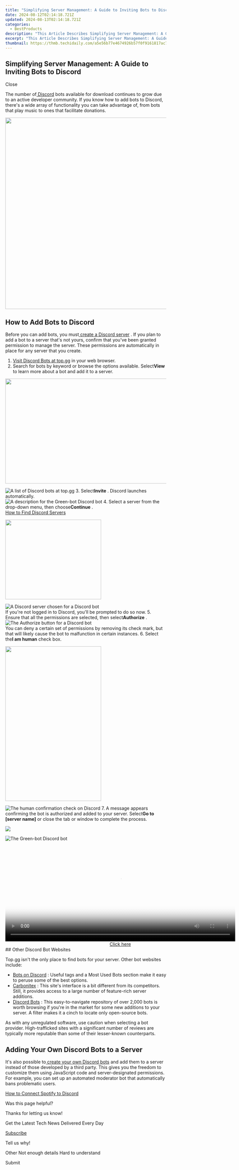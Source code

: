 ```yaml
---
title: "Simplifying Server Management: A Guide to Inviting Bots to Discord"
date: 2024-08-12T02:14:18.721Z
updated: 2024-08-13T02:14:18.721Z
categories:
  - BestProducts
description: "This Article Describes Simplifying Server Management: A Guide to Inviting Bots to Discord"
excerpt: "This Article Describes Simplifying Server Management: A Guide to Inviting Bots to Discord"
thumbnail: https://thmb.techidaily.com/a5e56b77e4674926b57f0f9161817ac7d31c24b7d1008a2fd7cf38de6f5c41cb.jpg
---
```


## Simplifying Server Management: A Guide to Inviting Bots to Discord

Close 

 The number of[ Discord](https://www.lifewire.com/discord-4174046) bots available for download continues to grow due to an active developer community. If you know how to add bots to Discord, there's a wide array of functionality you can take advantage of, from bots that play music to ones that facilitate donations.

<!-- affiliate ads begin -->
<a href="https://appsumo.8odi.net/c/5597632/2075482/7443" target="_top" id="2075482"><img src="//a.impactradius-go.com/display-ad/7443-2075482" border="0" alt="" width="1200" height="600"/></a><img height="0" width="0" src="https://appsumo.8odi.net/i/5597632/2075482/7443" style="position:absolute;visibility:hidden;" border="0" />
<!-- affiliate ads end -->
##  How to Add Bots to Discord 

 Before you can add bots, you must[ create a Discord server](https://www.lifewire.com/make-a-discord-server-5074624) . If you plan to add a bot to a server that's not yours, confirm that you've been granted permission to manage the server. These permissions are automatically in place for any server that you create.

1. [ Visit Discord Bots at top.gg](https://top.gg/) in your web browser.
2. Search for bots by keyword or browse the options available. Select**View** to learn more about a bot and add it to a server.  
<!-- affiliate ads begin -->
<a href="https://ursime.pxf.io/c/5597632/2092236/16384" target="_top" id="2092236"><img src="//a.impactradius-go.com/display-ad/16384-2092236" border="0" alt="" width="1920" height="329"/></a><img height="0" width="0" src="https://imp.pxf.io/i/5597632/2092236/16384" style="position:absolute;visibility:hidden;" border="0" />
<!-- affiliate ads end -->
![A list of Discord bots at top.gg](https://www.lifewire.com/thmb/03We2UoLRgRpj6FzKVziCOMvAvs=/1500x0/filters:no_upscale():max_bytes(150000):strip_icc():format(webp)/discord-bots-list-ea4e75a4c75b4a2ba8025134a5234b39.png)
3. Select**Invite** . Discord launches automatically.  
![A description for the Green-bot Discord bot](https://www.lifewire.com/thmb/V9r87j8WHIz9WCZdYZPmJFNumNU=/1500x0/filters:no_upscale():max_bytes(150000):strip_icc():format(webp)/green-bot-discord-20c5e5c497f441a3a44fccd532a880ca.png)
4. Select a server from the drop-down menu, then choose**Continue** .  
[ How to Find Discord Servers ](https://www.lifewire.com/how-to-find-discord-servers-5092039)  
<!-- affiliate ads begin -->
<a href="https://imp.i357552.net/c/5597632/863039/11832" target="_top" id="863039"><img src="//a.impactradius-go.com/display-ad/11832-863039" border="0" alt="" width="300" height="250"/></a>
<!-- affiliate ads end -->
![A Discord server chosen for a Discord bot](https://www.lifewire.com/thmb/3u7qRVUiYYFSMOFCznp2fV_Jw_w=/1500x0/filters:no_upscale():max_bytes(150000):strip_icc():format(webp)/discord-bot-choose-server-5bd1c64640084f969e3944eba2a12ac8.png)  
 If you're not logged in to Discord, you'll be prompted to do so now.
5. Ensure that all the permissions are selected, then select**Authorize** .  
![The Authorize button for a Discord bot](https://www.lifewire.com/thmb/7rycQakx-qIQHL_CKQTCfIzKsRc=/1500x0/filters:no_upscale():max_bytes(150000):strip_icc():format(webp)/authorize-discord-bot-5348d152d14c446e9db299f70f8dd752.png)  
 You can deny a certain set of permissions by removing its check mark, but that will likely cause the bot to malfunction in certain instances.
6. Select the**I am human** check box.  
<!-- affiliate ads begin -->
<a href="https://zonlipartnershipprogram.pxf.io/c/5597632/1611407/17882" target="_top" id="1611407"><img src="//a.impactradius-go.com/display-ad/17882-1611407" border="0" alt="" width="300" height="485"/></a><img height="0" width="0" src="https://imp.pxf.io/i/5597632/1611407/17882" style="position:absolute;visibility:hidden;" border="0" />
<!-- affiliate ads end -->
![The human confirmation check on Discord](https://www.lifewire.com/thmb/y_CcQKYfyCUllVffdgl-IKCDYF4=/1500x0/filters:no_upscale():max_bytes(150000):strip_icc():format(webp)/discord-bot-human-check-bc7b7016b6924e089477b885b4cbb581.png)
7. A message appears confirming the bot is authorized and added to your server. Select**Go to \[server name\]** or close the tab or window to complete the process.  
<!-- affiliate ads begin -->
<a href="https://store.movavi.com/affiliate.php?ACCOUNT=MOVAVI&AFFILIATE=108875&PATH=https%3A%2F%2Fwww.movavi.com%3FAFFILIATE%3D108875%26RESOURCE%3DMovavi%2BVideo%2BEditor%2Bbox"><img src="https://mcusercontent.com/0885a03ded3d480dca9287f12/images/6d3207fd-9f15-4c21-f0ad-59c68e6a7e2a.png" border="0"></a>
<!-- affiliate ads end -->
![The Green-bot Discord bot](https://www.lifewire.com/thmb/d4o4wYddmYKoUgHC5_wRKIqo5FM=/1500x0/filters:no_upscale():max_bytes(150000):strip_icc():format(webp)/green-bot-discord-bot-5056853ec8ce452c891f0ddc2a3d4a6e.png)

<!-- affiliate ads begin -->
<span id="1993652">
					<video width="720" height="300" style="cursor:pointer"
           poster="//a.impactradius-go.com/display-clicktoplayimage/1993652.jpeg"
           onclick="if(!this.playClicked){this.play();this.setAttribute('controls',true);this.playClicked=true;}">
	   <source src="//a.impactradius-go.com/display-ad/22993-1993652">
	   <img src="//a.impactradius-go.com/display-clicktoplayimage/1993652.jpeg" style="border: none; height: 100%; width: 100%; object-fit: contain">
	</video>
	<div style="width:720px;text-align:center"><a href="javascript:window.open(decodeURIComponent('https%3A%2F%2Fhomestyler.sjv.io%2Fc%2F5597632%2F1993652%2F22993'), '_blank');void(0);">Click here</a></div>
</span>
<img height="0" width="0" src="https://imp.pxf.io/i/5597632/1993652/22993" style="position:absolute;visibility:hidden;" border="0" />
<!-- affiliate ads end -->
##  Other Discord Bot Websites 

 Top.gg isn't the only place to find bots for your server. Other bot websites include:

* [ Bots on Discord](https://bots.ondiscord.xyz/) : Useful tags and a Most Used Bots section make it easy to peruse some of the best options.
* [ Carbonitex](https://www.carbonitex.net/discord/bots) : This site's interface is a bit different from its competitors. Still, it provides access to a large number of feature-rich server additions.
* [ Discord Bots](https://discord.bots.gg/) : This easy-to-navigate repository of over 2,000 bots is worth browsing if you're in the market for some new additions to your server. A filter makes it a cinch to locate only open-source bots.

 As with any unregulated software, use caution when selecting a bot provider. High-trafficked sites with a significant number of reviews are typically more reputable than some of their lesser-known counterparts.

##  Adding Your Own Discord Bots to a Server 

 It's also possible to[ create your own Discord bots](https://www.lifewire.com/make-a-discord-bot-4767916) and add them to a server instead of those developed by a third party. This gives you the freedom to customize them using JavaScript code and server-designated permissions. For example, you can set up an automated moderator bot that automatically bans problematic users.

[ How to Connect Spotify to Discord ](https://www.lifewire.com/connect-spotify-to-discord-4768972) 

Was this page helpful?

Thanks for letting us know!

 Get the Latest Tech News Delivered Every Day

[ Subscribe ](https://www.lifewire.com/#) 

Tell us why!

 Other  Not enough details  Hard to understand 

 Submit 

<ins class="adsbygoogle"
     style="display:block"
     data-ad-format="autorelaxed"
     data-ad-client="ca-pub-7571918770474297"
     data-ad-slot="1223367746"></ins>



<ins class="adsbygoogle"
     style="display:block"
     data-ad-client="ca-pub-7571918770474297"
     data-ad-slot="8358498916"
     data-ad-format="auto"
     data-full-width-responsive="true"></ins>


